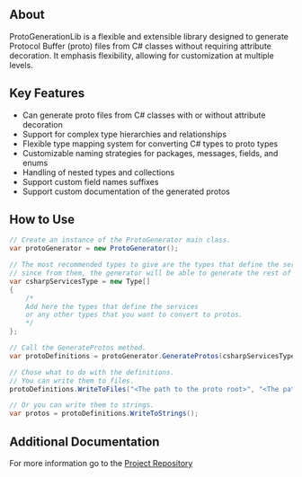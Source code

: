 ## About

ProtoGenerationLib is a flexible and extensible library designed to generate Protocol Buffer (proto) files from C# classes without requiring attribute decoration. It emphasis flexibility, allowing for customization at multiple levels.

## Key Features

- Can generate proto files from C# classes with or without attribute decoration
- Support for complex type hierarchies and relationships
- Flexible type mapping system for converting C# types to proto types
- Customizable naming strategies for packages, messages, fields, and enums
- Handling of nested types and collections
- Support custom field names suffixes
- Support custom documentation of the generated protos

## How to Use
```cs
// Create an instance of the ProtoGenerator main class.
var protoGenerator = new ProtoGenerator();

// The most recommended types to give are the types that define the services
// since from them, the generator will be able to generate the rest of the types.
var csharpServicesType = new Type[]
{
    /*
    Add here the types that define the services
    or any other types that you want to convert to protos.
    */
};

// Call the GenerateProtos method.
var protoDefinitions = protoGenerator.GenerateProtos(csharpServicesType);

// Chose what to do with the definitions.
// You can write them to files.
protoDefinitions.WriteToFiles("<The path to the proto root>", "<The path from the proto root in which to write all the protos>");

// Or you can write them to strings.
var protos = protoDefinitions.WriteToStrings();
```

## Additional Documentation

For more information go to the [Project Repository](https://github.com/yoaverez/ProtoGenerationLib)